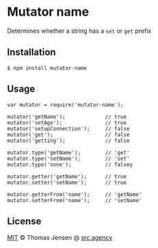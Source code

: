 # Mutator name

Determines whether a string has a `set` or `get` prefix

## Installation

	$ npm install mutator-name

## Usage

	var mutator = require('mutator-name');

	mutator('getName');				// true
	mutator('setAge');				// true
	mutator('setupConnection');		// false
	mutator('get');					// false
	mutator('getting');				// false

	mutator.type('getName');		// 'get'
	mutator.type('setName');		// 'set'
	mutator.type('none');			// falsey

	mutator.getter('getName');		// true
	mutator.setter('setName');		// true

	mutator.getterFrom('name');		// 'getName'
	mutator.setterFrom('name');		// 'setName'

## License

[MIT](http://opensource.org/licenses/MIT) © Thomas Jensen @ [src.agency](http://src.agency)
